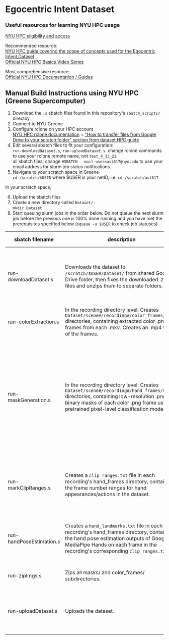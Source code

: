 Egocentric Intent Dataset
===========
### Useful resources for learning NYU HPC usage  
[NYU HPC eligibility and access](https://www.nyu.edu/life/information-technology/research-and-data-support/high-performance-computing/high-performance-computing-accounts.html)  

Recommended resource:  
[NYU HPC guide covering the scope of concepts used for the Egocentric Intent Dataset](https://docs.google.com/document/d/1gnW7C9B5QVSTrQ8s0TPMIE7UgkXThcK5H-TX-6OBK44/edit)  
[Official NYU HPC Basics Video Series](https://www.youtube.com/watch?v=0pP_TeKH1MI&list=PL5l6Qz3Xhfi9Jn9-iMKJisYsSW5tRzPSd)  

Most comprehensive resource:  
[Official NYU HPC Documentation / Guides](https://sites.google.com/a/nyu.edu/nyu-hpc/documentation?authuser=0)  

## Manual Build Instructions using NYU HPC (Greene Supercomputer)
1. Download the `.s` sbatch files found in this repository's `sbatch_scripts/` directoy
2. Connect to NYU Greene
3. Configure rclone on your HPC account  
[NYU HPC rclone documentation](https://sites.google.com/a/nyu.edu/nyu-hpc/documentation/data-management/transfering-data/google-drive) + ["How to transfer files from Google Drive to your scratch folder" section from dataset HPC guide](https://docs.google.com/document/d/1gnW7C9B5QVSTrQ8s0TPMIE7UgkXThcK5H-TX-6OBK44/edit)
4. Edit several sbatch files to fit your configuration:  
`run-downloadDataset.s`, `run-uploadDataset.s`: change rclone commands to use your rclone remote name, not `test_4_13_21`.  
all sbatch files: change `#SBATCH --mail-user=asl617@nyu.edu` to use your email address for slurm job status notifications.  
5. Navigate to your scratch space in Greene  
`cd /scratch/$USER` where $USER is your netID, i.e. `cd /scratch/asl617`  

In your scratch space,  

6. Upload the sbatch files  
7. Create a new directory called `Dataset/` :  
`mkdir Dataset`  
8. Start queuing slurm jobs in the order below. Do not queue the next slurm job before the previous one is 100% done running and you have met the prerequisites specified below (`squeue -u $USER` to check job statuses).  

| sbatch filename | description | command to queue job (for scenes 1-7) | prerequisites to running |
| ------------- | ------------- | ------------- | ------------- |
| run-downloadDataset.s | Downloads the dataset to `/scratch/$USER/Dataset/` from shared Google Drive folder, then fixes the downloaded .zip files and unzips them to separate folders. |  `sbatch --array=1-7 run-downloadDataset.s` | Must have empty directory `/scratch/Dataset/` job. Change rclone command in `run-downloadDataset.s` to use your rclone remote name, not `test_4_13_21`. |
| run-colorExtraction.s | In the recording directory level: Creates `Dataset/scene#/recording#/color_frames/` directories, containing extracted color .png frames from each .mkv. Creates an .mp4 video of the frames. | `sbatch --array=1-7 run-colorExtraction.s` | Must have completed `run-downloadDataset.s` |
| run-maskGeneration.s | In the recording directory level: Creates `Dataset/scene#/recording#/hand_frames/masks/` directories, containing low-resolution .png binary masks of each color .png frame using pretrained pixel-level classification models. | `sbatch --array=1-7 run-maskGeneration.s` | Must have completed `run-colorExtraction.s` job. Then download `HandPoseEstimation.py `, `HandPrediction.py`, `HandPredictionModel.py` and place it in each scene directory (i.e. Datset/1/ for scene 1). For each scene, also download the respective `model.pkl` and upload it to that directory level in your scratch space. The python scripts will load this model to predict hand pixels for masking. |
| run-markClipRanges.s | Creates a `clip_ranges.txt` file in each recording's hand_frames directory, containing the frame number ranges for hand appearances/actions in the dataset. | sbatch --array=1-7 run--markClipRanges.s | Must have completed `run-maskGeneration.s`. For each scene, download its appropriate `MarkClipRanges.py` script, and upload it to its respective scene directory. |
| run-handPoseEstimation.s | Creates a `hand_landmarks.txt` file in each recording's hand_frames directory, containing the hand pose estimation outputs of Google MediaPipe Hands on each frame in the recording's corresponding `clip_ranges.txt`. | `sbatch --array=1-7 run-handPoseEstimation.s` | Must have completed `run-markClipRanges.s` job. Then download `HandPoseEstimation.py` and place it in each scene directory (i.e. /Dataset/1/ for scene 1). |
| run-zipImgs.s | Zips all masks/ and color_frames/ subdirectories. | `sbatch --array=1-7 run-zipImgs.s` | Must have completed `run-handPoseEstimation.s` job. |
| run-uploadDataset.s | Uploads the dataset. | `sbatch --array=1-7 run-uploadDataset.s` | Must have completed `run-zipImgs.s`. Change rclone command in `run-uploadDataset.s` to use your rclone remote name, not `test_4_13_21`. |
